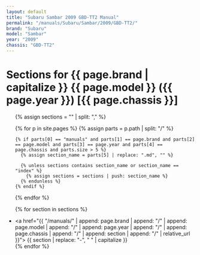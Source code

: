 ```yaml
---
layout: default
title: "Subaru Sambar 2009 GBD-TT2 Manual"
permalink: "/manuals/Subaru/Sambar/2009/GBD-TT2/"
brand: "Subaru"
model: "Sambar"
year: "2009"
chassis: "GBD-TT2"
---
```


# Sections for {{ page.brand | capitalize }} {{ page.model }} ({{ page.year }}) [{{ page.chassis }}]
<ul>
  {% assign sections = "" | split: "," %}

  {% for p in site.pages %}
    {% assign parts = p.path | split: "/" %}

    {% if parts[0] == "manuals" and parts[1] == page.brand and parts[2] == page.model and parts[3] == page.year and parts[4] == page.chassis and parts.size > 5 %}
      {% assign section_name = parts[5] | replace: ".md", "" %}

      {% unless sections contains section_name or section_name == "index" %}
        {% assign sections = sections | push: section_name %}
      {% endunless %}
    {% endif %}
  {% endfor %}

  {% for section in sections %}
    <li><a href="{{ "/manuals/" | append: page.brand | append: "/" | append: page.model | append: "/" | append: page.year | append: "/" | append: page.chassis | append: "/" | append: section | append: "/" | relative_url }}">
      {{ section | replace: "-", " " | capitalize }}
    </a></li>
  {% endfor %}
</ul>